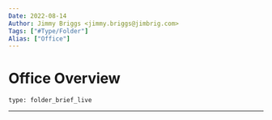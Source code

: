 ```yaml
---
Date: 2022-08-14
Author: Jimmy Briggs <jimmy.briggs@jimbrig.com>
Tags: ["#Type/Folder"]
Alias: ["Office"]
---
```


# Office Overview

 
```ccard
type: folder_brief_live
```
 

***
